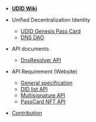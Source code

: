 - [**UDID Wiki**](/)

- Unified Decentralization Identity

  - [UDID Genesis Pass Card](en/)
  - [DNS DAO](en/)

- API documents
  - [DnsResolver API](en/dnsresolver.md)

- API Requirement (Website)
  - [General specification](en/api-specification.md)
  - [DID list API](en/api-did-list.md)
  - [Multisignature API](en/api-multisignature.md)
  - [PassCard NFT API](en/passcard-api.md)

- [Contribution](en/contribution.md)
